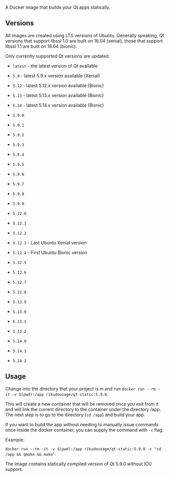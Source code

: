 A Docker image that builds your Qt apps statically.

## Versions

All images are created using LTS versions of Ubuntu.
Generally speaking, Qt versions that support libssl 1.0
are built on 16.04 (xenial), those that support libssl 1.1
are built on 18.04 (bionic).

Only currently supported Qt versions are updated.

- `latest` - the latest version of Qt available

- `5.9` - latest 5.9.x version available (Xenial)
- `5.12` - latest 5.12.x version available (Bionic)
- `5.13` - latest 5.13.x version available (Bionic)
- `5.14` - latest 5.14.x version available (Bionic)

- `5.9.0` 
- `5.9.1` 
- `5.9.2` 
- `5.9.3` 
- `5.9.4` 
- `5.9.5` 
- `5.9.6` 
- `5.9.7`
- `5.9.8`
- `5.9.9`
- `5.12.0`
- `5.12.1`
- `5.12.2`
- `5.12.3` - Last Ubuntu Xenial version
- `5.12.4` - First Ubuntu Bionic version
- `5.12.5`
- `5.12.6`
- `5.12.7`
- `5.12.8`
- `5.12.9`
- `5.13.0`
- `5.13.1`
- `5.13.2`
- `5.14.0`
- `5.14.1`
- `5.14.2`

## Usage

Change into the directory that your project is in and run
`docker run --rm -it -v $(pwd):/app rikudousage/qt-static:5.9.0`.

This will create a new container that will be removed once you
exit from it and will link the current directory to the container
under the directory /app. The next step is to go to the directory
(`cd /app`) and build your app.

If you want to build the app without needing to manually issue
commands once inside the docker container, you can supply the 
command with `-c` flag.

Example:

`docker run --rm -it -v $(pwd):/app rikudousage/qt-static:5.9.0 -c
"cd /app && qmake && make"`.

The image contains statically compiled version of Qt 5.9.0 without
ICU support.
